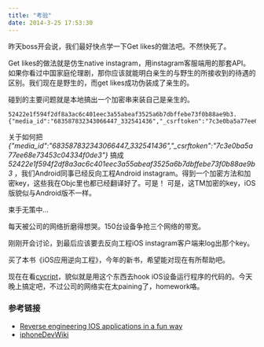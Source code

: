 ```yaml
---
title: "考验"
date: 2014-3-25 17:53:30
---
```


昨天boss开会说，我们最好快点学一下Get likes的做法吧。不然快死了。

Get likes的做法就是仿生native instagram，用instagram客服端用的那套API。如果你看过中国家庭伦理剧，那你应该就能明白亲生的与野生的所接收到的待遇的区别。我们现在是野生的，而get likes成功伪装成了亲生的。

碰到的主要问题就是本地搞出一个加密串来装自己是亲生的。

	52422e1f594f2df8a3ac6c401eec3a55abeaf3525a6b7dbffebe73f0b88ae9b3.{"media_id":"683587832343066447_332541436","_csrftoken":"7c3e0ba5a77ee68e73453c04334f0de3"}

关于如何把 *{"media_id":"683587832343066447_332541436","_csrftoken":"7c3e0ba5a77ee68e73453c04334f0de3"}* 搞成 *52422e1f594f2df8a3ac6c401eec3a55abeaf3525a6b7dbffebe73f0b88ae9b3* ，我们Android同事已经反向工程Android instagram。得到一个加密方法和加密key，这些我在Objc里也都已经翻译好了。可是！ 可是，这TM加密的key，iOS版貌似与Android版不一样。

束手无策中...

每天被公司的网络折磨得想哭。150台设备争抢三个网络的带宽。

刚刚开会讨论，到最后应该要去反向工程iOS instagram客户端来log出那个key。

买了本书《iOS应用逆向工程》，今年的新书，希望能对现在有所帮助吧。

现在在看[cycript](http://www.cycript.org/manual/)，貌似就是用这个东西去hook iOS设备运行程序的代码的。今天晚上搞定吧，不过公司的网络实在太paining了，homework咯。

### 参考链接

+ [Reverse engineering IOS applications in a fun way](https://www.netspi.com/blog/entryid/210/reverse-engineering-ios-applications-in-a-fun-way)
+ [iphoneDevWiki](http://iphonedevwiki.net/index.php/Cycript)

